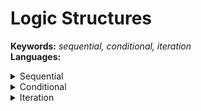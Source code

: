 # Logic Structures

**Keywords:** _sequential, conditional, iteration_   
**Languages:**

<details>
  <summary> Sequential </summary>   
 
  **Keywords:**   
  **Description:**   
  **Examples:**   
  **Remarks:**   
  
</details>

<details>
  <summary> Conditional </summary>   
 
  **Keywords:** _if-elseif-else, switch-case, selection_    
  **Description:**   
  **Examples:**   

  ```
  C#

  int employeeLevel = 100;
  string title = "";

  if(employeeLevel == 100){

  }
  else if(employeeLevel == 200){
    title = "Senior Associate";
  }
  else if(employeeLevel == 300){
    title = "Manager";
  }
  else if(employeeLevel == 400){
    title = "Senior Manager";
  }
  else{
    title = "Associate";
  }
  ```
  

  ```
  C#

  int employeeLevel = 100;
  string title = "";

  switch(employeeLevel)
  {
    case 100:
    case 200:
      title = "Senior Associate";
      break;
    case 300:
      title = "Manager";
      break;
    case 400:
      title = "Senior Manager";
      break;
    default:
      title = "Associate";
      break;
  }
  ```
  
  **Remarks:**   
  
</details>

<details>
  <summary> Iteration </summary>   
 
  **Keywords:** _for, while, foreach, loop, repetition_   
  **Description:**   
  - The `for` statement iterates through a code block a specific number of times.
  - The `while` statement iterates through a block of code until a condition is met.
  - The `foreach` statement iterates through a block of code once for each item in a sequence of data like an array or collection.
  
  **Examples:**   
  **Remarks:**   

  ```
  C#

  string[] names = {"A", "B", "C"};

  for(int i = 0; i < names.Length; i++)
  {
    Console.WriteLine(names[i]);
  }

  foreach(string name in names)
  {
    Console.WriteLine(name);
  }
  ```
  
  Output:
  ```
  A
  B
  C
  ```
  
</details>



### 
